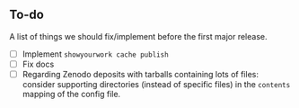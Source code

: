 ## To-do

A list of things we should fix/implement before the first major release.

- [ ] Implement `showyourwork cache publish`
- [ ] Fix docs
- [ ] Regarding Zenodo deposits with tarballs containing lots of files: consider supporting directories (instead of specific files) in the `contents` mapping of the config file.
